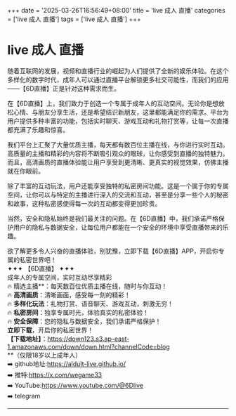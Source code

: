 +++
date = '2025-03-26T16:56:49+08:00'
title = 'live 成人 直播'
categories = ['live 成人 直播']
tags = ['live 成人 直播']
+++

# live 成人 直播

随着互联网的发展，视频和直播行业的崛起为人们提供了全新的娱乐体验。在这个多样化的数字时代，成年人可以通过直播平台解锁更多社交可能性，而我们的应用——【6D直播】正是针对这种需求而生。

在【6D直播】上，我们致力于创造一个专属于成年人的互动空间。无论你是想放松心情、与朋友分享生活，还是希望结识新朋友，这里都能满足你的需求。平台为用户提供多种丰富的功能，包括实时聊天、游戏互动和礼物打赏等，让每一次直播都充满了乐趣和惊喜。

我们平台上汇聚了大量优质主播，每天都有数百位主播在线，与你进行实时互动。高质量的主播和精彩的内容将不断吸引观众的眼球，让你感受到直播的独特魅力。而且，高清画质的直播体验能让用户享受到更清晰、更真实的视觉效果，仿佛主播就在你眼前。

除了丰富的互动玩法，用户还能享受独特的私密房间功能。这是一个属于你的专属空间，让你可以与特定的主播进行深入的交流和互动，甚至是分享一些个人的秘密和故事，这种私密感使得每一次的互动都变得更加珍贵。

当然，安全和隐私始终是我们最关注的问题。在【6D直播】中，我们承诺严格保护用户的隐私与数据安全，让每位用户都能在一个安全的环境中享受直播带来的乐趣。

欲了解更多令人兴奋的直播体验，别犹豫，立即下载【6D直播】APP，开启你专属的私密世界吧！  
✦✦✦ 【6D直播】 ✦✦✦  
成年人的专属空间，实时互动尽享精彩  
🔥 精选主播**：每天数百位优质主播在线，随时与你互动！  
🔥 **高清画质**：清晰画面，感受每一刻的精彩！  
🔥 **多样化玩法**：礼物打赏、语音聊天、游戏互动，刺激无穷！  
🔥 **私密房间**：独享专属时光，体验真实的私密体验！  
🔥 **安全保障**：您的隐私与数据安全，我们承诺严格保护！  
**立即下载**，开启你的私密世界！  
**【下载地址】**：https://down123.s3.ap-east-1.amazonaws.com/down/down.html?channelCode=blog  
**（仅限18岁以上成年人）  
➡️ github地址:https://aldult-live.github.io/  
➡️ 推特:https://x.com/wegame33  
➡️ YouTube:https://www.youtube.com/@6Dlive  
➡️ telegram

---

